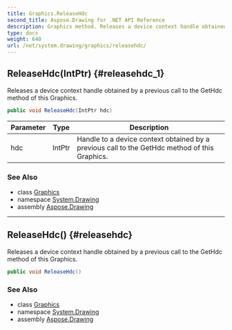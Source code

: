 ```yaml
---
title: Graphics.ReleaseHdc
second_title: Aspose.Drawing for .NET API Reference
description: Graphics method. Releases a device context handle obtained by a previous call to the GetHdc method of this Graphics
type: docs
weight: 640
url: /net/system.drawing/graphics/releasehdc/
---
```

## ReleaseHdc(IntPtr) {#releasehdc_1}

Releases a device context handle obtained by a previous call to the GetHdc method of this Graphics.

```csharp
public void ReleaseHdc(IntPtr hdc)
```

| Parameter | Type | Description |
| --- | --- | --- |
| hdc | IntPtr | Handle to a device context obtained by a previous call to the GetHdc method of this Graphics. |

### See Also

* class [Graphics](../)
* namespace [System.Drawing](../../graphics/)
* assembly [Aspose.Drawing](../../../)

---

## ReleaseHdc() {#releasehdc}

Releases a device context handle obtained by a previous call to the GetHdc method of this Graphics.

```csharp
public void ReleaseHdc()
```

### See Also

* class [Graphics](../)
* namespace [System.Drawing](../../graphics/)
* assembly [Aspose.Drawing](../../../)


